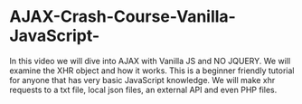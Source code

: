 # AJAX-Crash-Course-Vanilla-JavaScript-

In this video we will dive into AJAX with Vanilla JS and NO JQUERY. We will examine the XHR object and how it works. This is a beginner friendly tutorial for anyone that has very basic JavaScript knowledge. We will make xhr requests to a txt file, local json files, an external API and even PHP files.
